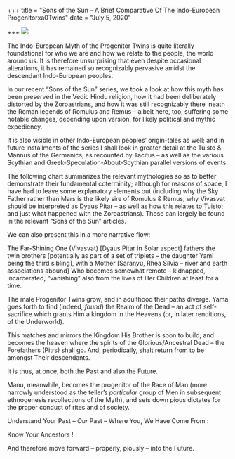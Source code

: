 +++
title = "Sons of the Sun – A Brief Comparative Of The Indo-European Progenitorxa0Twins"
date = "July 5, 2020"

+++
![](https://aryaakasha.files.wordpress.com/2020/07/arya-akasha-progenitor-twins-image.png?w=1000)

The Indo-European Myth of the Progenitor Twins is quite literally
foundational for who we are and how we relate to the people, the world
around us. It is therefore unsurprising that even despite occasional
alterations, it has remained so recognizably pervasive amidst the
descendant Indo-European peoples.

In our recent “Sons of the Sun” series, we took a look at how this myth
has been preserved in the Vedic Hindu religion, how it had been
deliberately distorted by the Zoroastrians, and how it was still
recognizably there ‘neath the Roman legends of Romulus and Remus –
albeit here, too, suffering some notable changes, depending upon
version, for likely political and mythic expediency.

It is also visible in other Indo-European peoples’ origin-tales as well;
and in future installments of the series I shall look in greater detail
at the Tuisto & Mannus of the Germanics, as recounted by Tacitus – as
well as the various Scythian and Greek-Speculation-About-Scythian
parallel versions of events.

The following chart summarizes the relevant mythologies so as to better
demonstrate their fundamental coterminity; although for reasons of
space, I have had to leave some explanatory elements out (including why
the Sky Father rather than Mars is the likely sire of Romulus & Remus;
why Vivasvat should be interpreted as Dyaus Pitar – as well as how this
relates to Tuisto; and just what happened with the Zoroastrians). Those
can largely be found in the relevant “Sons of the Sun” articles.

We can also present this in a more narrative flow:

The Far-Shining One (Vivasvat) \[Dyaus Pitar in Solar aspect\] fathers
the twin brothers \[potentially as part of a set of triplets – the
daughter Yami being the third sibling\], with a Mother \[Saranyu, Rhea
Silvia – river and earth associations abound\] Who becomes somewhat
remote – kidnapped, incarcerated, “vanishing” also from the lives of Her
Children at least for a time.

The male Progenitor Twins grow, and in adulthood their paths diverge.
Yama goes forth to find (indeed, *found*) the Realm of the Dead – an act
of self-sacrifice which grants Him a kingdom in the Heavens (or, in
later renditions, of the Underworld).

This matches and mirrors the Kingdom His Brother is soon to build; and
becomes the heaven where the spirits of the Glorious/Ancestral Dead –
the Forefathers (Pitrs) shall go. And, periodically, shalt return from
to be amongst Their descendants.

It is thus, at once, both the Past and also the Future.

Manu, meanwhile, becomes the progenitor of the Race of Man (more
narrowly understood as the teller’s *particular* group of Men in
subsequent ethnogenesis recollections of the Myth), and sets down pious
dictates for the proper conduct of rites and of society.

Understand Your Past – *Our* Past – Where You, We Have Come From :

Know Your Ancestors !

And therefore move forward – properly, piously – into the Future.
